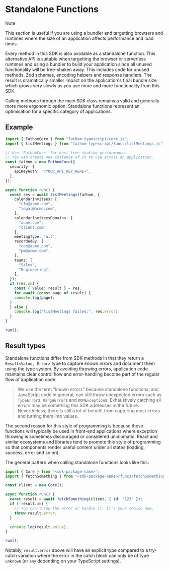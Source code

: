 # Standalone Functions

> [!NOTE]
> This section is useful if you are using a bundler and targetting browsers and
> runtimes where the size of an application affects performance and load times. 

Every method in this SDK is also available as a standalone function. This
alternative API is suitable when targetting the browser or serverless runtimes
and using a bundler to build your application since all unused functionality
will be tree-shaken away. This includes code for unused methods, Zod schemas,
encoding helpers and response handlers. The result is dramatically smaller
impact on the application's final bundle size which grows very slowly as you use
more and more functionality from this SDK.

Calling methods through the main SDK class remains a valid and generally more
more ergonomic option. Standalone functions represent an optimisation for a
specific category of applications.

## Example

```typescript
import { FathomCore } from "fathom-typescript/core.js";
import { listMeetings } from "fathom-typescript/funcs/listMeetings.js";

// Use `FathomCore` for best tree-shaking performance.
// You can create one instance of it to use across an application.
const fathom = new FathomCore({
  security: {
    apiKeyAuth: "<YOUR_API_KEY_HERE>",
  },
});

async function run() {
  const res = await listMeetings(fathom, {
    calendarInvitees: [
      "cfo@acme.com",
      "legal@acme.com",
    ],
    calendarInviteesDomains: [
      "acme.com",
      "client.com",
    ],
    meetingType: "all",
    recordedBy: [
      "ceo@acme.com",
      "pm@acme.com",
    ],
    teams: [
      "Sales",
      "Engineering",
    ],
  });
  if (res.ok) {
    const { value: result } = res;
    for await (const page of result) {
    console.log(page);
  }
  } else {
    console.log("listMeetings failed:", res.error);
  }
}

run();
```

## Result types

Standalone functions differ from SDK methods in that they return a
`Result<Value, Error>` type to capture _known errors_ and document them using
the type system. By avoiding throwing errors, application code maintains clear
control flow and error-handling become part of the regular flow of application
code.

> We use the term "known errors" because standalone functions, and JavaScript
> code in general, can still throw unexpected errors such as `TypeError`s,
> `RangeError`s and `DOMException`s. Exhaustively catching all errors may be
> something this SDK addresses in the future. Nevertheless, there is still a lot
> of benefit from capturing most errors and turning them into values.

The second reason for this style of programming is because these functions will
typically be used in front-end applications where exception throwing is
sometimes discouraged or considered unidiomatic. React and similar ecosystems
and libraries tend to promote this style of programming so that components
render useful content under all states (loading, success, error and so on).

The general pattern when calling standalone functions looks like this:

```typescript
import { Core } from "<sdk-package-name>";
import { fetchSomething } from "<sdk-package-name>/funcs/fetchSomething.js";

const client = new Core();

async function run() {
  const result = await fetchSomething(client, { id: "123" });
  if (!result.ok) {
    // You can throw the error or handle it. It's your choice now.
    throw result.error;
  }

  console.log(result.value);
}

run();
```

Notably, `result.error` above will have an explicit type compared to a try-catch
variation where the error in the catch block can only be of type `unknown` (or
`any` depending on your TypeScript settings).